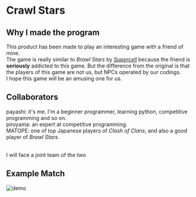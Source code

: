 # Crawl Stars
## Why I made the program
This product has been made to play an interesting game with a friend of mine.<br>
The game is really similar to *Brawl Stars* by [*Supercell*](https://supercell.com/en/) because the friend is **seriously** addicted to this game.
But the difference from the original is that the players of this game are not us, but NPCs operated by our codings.<br>
I hope this game will be an amusing one for us.<br>
## Collaborators
payashi:  it's me. I'm a beginner programmer, learning python, competitive programming and so on.<br>
piroyama: an expert at competitive programming.<br>
MATOPE:   one of top Japanese players of *Clash of Clans*, and also a good player of *Brawl Stars*.<br><br>

I will face a joint team of the two
## Example Match
![demo](https://github.com/payashi/crawl_stars/blob/master/demo.gif)
